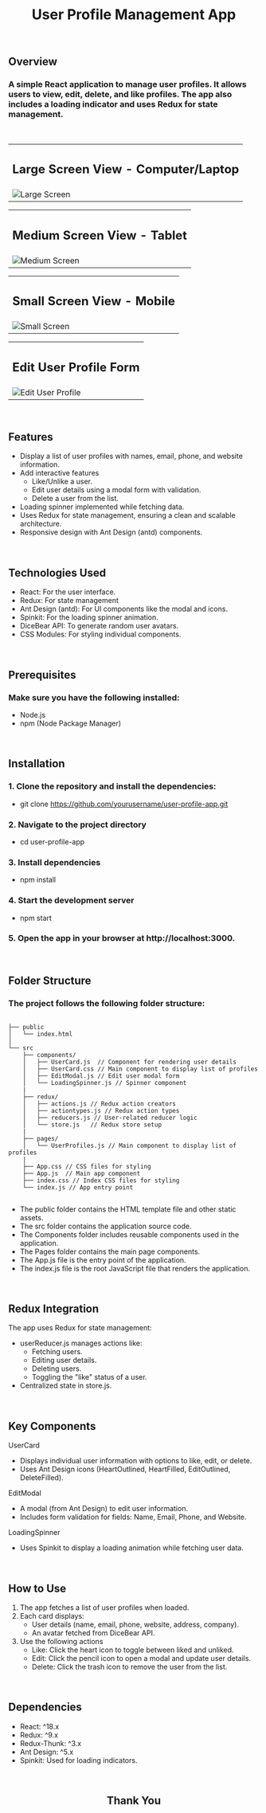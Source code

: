 <h1 align="center"> User Profile Management App </h1>

<br/>

<h2>Overview</h2>
 
### A simple React application to manage user profiles. It allows users to view, edit, delete, and like profiles. The app also includes a loading indicator and uses Redux for state management.

<br/>

<table>
<tr>
    <td>
      <h2 align="center">Large Screen View - Computer/Laptop</h2>
    </td>
  </tr>
  <tr>
    <td>
      <img src="https://i.imgur.com/S7NZczG.png" alt="Large Screen">
    </td>
  </tr>
</table>

<table>
<tr>
    <td>
      <h2 align="center">Medium Screen View - Tablet</h2>
    </td>
  </tr>
  <tr>
    <td>
      <img src="https://i.imgur.com/1VTw8pi.png" alt="Medium Screen">
    </td> 
  </tr>
</table>

<table>
<tr>
    <td>
      <h2 align="center">Small Screen View - Mobile</h2>
    </td>
  </tr>
  <tr>
    <td>
      <img src="https://i.imgur.com/kAP1SNO.png" alt="Small Screen">
    </td>
  </tr>
</table>

<table>
<tr>
    <td>
      <h2 align="center">Edit User Profile Form</h2>
    </td>
  </tr>
  <tr>
    <td>
      <img src="https://i.imgur.com/pOMpAtl.png" alt="Edit User Profile">
    </td>
  </tr>
</table>

<br/>

<h2>Features</h2>

- Display a list of user profiles with names, email, phone, and website information.
- Add interactive features
  - Like/Unlike a user.
  - Edit user details using a modal form with validation.
  - Delete a user from the list.
- Loading spinner implemented while fetching data.
- Uses Redux for state management, ensuring a clean and scalable architecture.
- Responsive design with Ant Design (antd) components.

<br/>

<h2>Technologies Used</h2>

- React: For the user interface.
- Redux: For state management
- Ant Design (antd): For UI components like the modal and icons.
- Spinkit: For the loading spinner animation.
- DiceBear API: To generate random user avatars.
- CSS Modules: For styling individual components.

<br/>

<h2>Prerequisites</h2>

### Make sure you have the following installed:

- Node.js
- npm (Node Package Manager)

<br/>

## Installation

### 1. Clone the repository and install the dependencies:

- git clone https://github.com/yourusername/user-profile-app.git

### 2. Navigate to the project directory

- cd user-profile-app

### 3. Install dependencies

- npm install

### 4. Start the development server

- npm start

### 5. Open the app in your browser at http://localhost:3000.

<br/>

## Folder Structure

### The project follows the following folder structure:

```

├── public
│   └── index.html
│
└── src
    ├── components/
    │   ├── UserCard.js  // Component for rendering user details
    │   ├── UserCard.css // Main component to display list of profiles
    │   ├── EditModal.js // Edit user modal form
    │   └── LoadingSpinner.js // Spinner component
    |
    ├── redux/
    │   ├── actions.js // Redux action creators
    │   ├── actiontypes.js // Redux action types
    │   ├── reducers.js // User-related reducer logic
    │   └── store.js   // Redux store setup
    |
    ├── pages/
    │   └── UserProfiles.js // Main component to display list of profiles
    |
    ├── App.css // CSS files for styling
    ├── App.js  // Main app component
    ├── index.css // Index CSS files for styling
    └── index.js // App entry point


```

- The public folder contains the HTML template file and other static assets.
- The src folder contains the application source code.
- The Components folder includes reusable components used in the application.
- The Pages folder contains the main page components.
- The App.js file is the entry point of the application.
- The index.js file is the root JavaScript file that renders the application.

<br/>

## Redux Integration

The app uses Redux for state management:

- userReducer.js manages actions like:
  - Fetching users.
  - Editing user details.
  - Deleting users.
  - Toggling the "like" status of a user.
- Centralized state in store.js.

<br/>

## Key Components

UserCard

- Displays individual user information with options to like, edit, or delete.
- Uses Ant Design icons (HeartOutlined, HeartFilled, EditOutlined, DeleteFilled).

EditModal

- A modal (from Ant Design) to edit user information.
- Includes form validation for fields: Name, Email, Phone, and Website.

LoadingSpinner

- Uses Spinkit to display a loading animation while fetching user data.

<br/>

## How to Use

1. The app fetches a list of user profiles when loaded.
2. Each card displays:
   - User details (name, email, phone, website, address, company).
   - An avatar fetched from DiceBear API.
3. Use the following actions
   - Like: Click the heart icon to toggle between liked and unliked.
   - Edit: Click the pencil icon to open a modal and update user details.
   - Delete: Click the trash icon to remove the user from the list.

<br/>

## Dependencies

- React: ^18.x
- Redux: ^9.x
- Redux-Thunk: ^3.x
- Ant Design: ^5.x
- Spinkit: Used for loading indicators.

<br/>

<h2 align="center">Thank You</h2>
